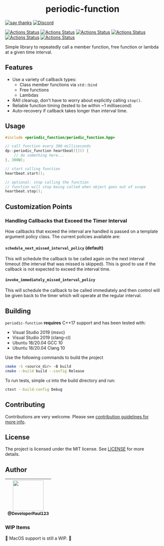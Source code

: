 <h1 align="center">
periodic-function
</h1>

[![say thanks](https://img.shields.io/badge/Say%20Thanks-👍-1EAEDB.svg)](https://github.com/DeveloperPaul123/periodic-function/stargazers)
[![Discord](https://img.shields.io/discord/652515194572111872)](https://img.shields.io/discord/652515194572111872)

[![Actions Status](https://github.com/DeveloperPaul123/periodic-function/workflows/MacOS/badge.svg)](https://github.com/DeveloperPaul123/periodic-function/actions)
[![Actions Status](https://github.com/DeveloperPaul123/periodic-function/workflows/Windows/badge.svg)](https://github.com/DeveloperPaul123/periodic-function/actions)
[![Actions Status](https://github.com/DeveloperPaul123/periodic-function/workflows/Ubuntu/badge.svg)](https://github.com/DeveloperPaul123/periodic-function/actions)
[![Actions Status](https://github.com/DeveloperPaul123/periodic-function/workflows/Ubuntu-20.04/badge.svg)](https://github.com/DeveloperPaul123/periodic-function/actions)
[![Actions Status](https://github.com/DeveloperPaul123/periodic-function/workflows/Style/badge.svg)](https://github.com/DeveloperPaul123/periodic-function/actions)
[![Actions Status](https://github.com/DeveloperPaul123/periodic-function/workflows/Install/badge.svg)](https://github.com/DeveloperPaul123/periodic-function/actions)

Simple library to repeatedly call a member function, free function or lambda at a given time interval.

## Features

* Use a variety of callback types:
  * Class member functions via `std::bind`
  * Free functions
  * Lambdas
* RAII cleanup, don't have to worry about explicitly calling `stop()`.
* Reliable function timing (tested to be within ~1 millisecond)
* Auto-recovery if callback takes longer than interval time.

## Usage

```cpp
#include <periodic_function/periodic_function.hpp>

// call function every 300 milliseconds
dp::periodic_function heartbeat([]() {
    // do something here...
}, 300U);

// start calling function
heartbeat.start();

// optional: stop calling the function
// function will stop being called when object goes out of scope
heartbeat.stop();
```

## Customization Points

### Handling Callbacks that Exceed the Timer Interval

How callbacks that exceed the interval are handled is passed on a template argument policy class. The current policies available are:

#### `schedule_next_missed_interval_policy` (**default**)

This will schedule the callback to be called again on the next interval timeout (the interval that was missed is skipped). This is good to use if the callback is not expected to exceed the interval time.

#### `invoke_immediately_missed_interval_policy`

This will schedule the callback to be called immediately and then control will be given back to the timer which will operate at the regular interval.

## Building

`periodic-function` **requires** C++17 support and has been tested with:

* Visual Studio 2019 (msvc)
* Visual Studio 2019 (clang-cl)
* Ubuntu 18/20.04 GCC 10
* Ubuntu 18/20.04 Clang 10

Use the following commands to build the project

```bash
cmake -S <source_dir> -B build
cmake --build build --config Release
```

To run tests, simple `cd` into the build directory and run:

```bash
ctest --build-config Debug
```

## Contributing

Contributions are very welcome. Please see [contribution guidelines for more info](CONTRIBUTING.md).

## License

The project is licensed under the MIT license. See [LICENSE](LICENSE) for more details.

## Author

| [<img src="https://avatars0.githubusercontent.com/u/6591180?s=460&v=4" width="100"><br><sub>@DeveloperPaul123</sub>](https://github.com/DeveloperPaul123) |
|:----:|

### WIP Items

:construction: MacOS support is still a WIP. :construction:
